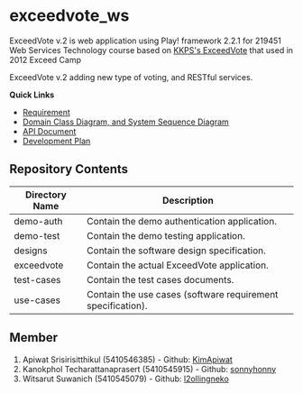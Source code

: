 exceedvote_ws
=============

ExceedVote v.2 is web application using Play! framework 2.2.1 for 219451 Web Services Technology course based on [KKPS's ExceedVote](https://github.com/KKPS/exceedvote) that used in 2012 Exceed Camp

ExceedVote v.2 adding new type of voting, and RESTful services.

**Quick Links**

* [Requirement](https://github.com/AKWEXV/exceedvote_ws/wiki/Requirement)
* [Domain Class Diagram, and System Sequence Diagram](https://github.com/AKWEXV/exceedvote_ws/wiki/Domain-Class-Diagram,-and-System-Sequence-Diagram)
* [API Document](https://github.com/AKWEXV/exceedvote_ws/wiki/API-Document)
* [Development Plan](https://github.com/AKWEXV/exceedvote_ws/wiki/Development-Plan)

Repository Contents
-------------
| Directory Name | Description |
| -------------- | ----------- |
| demo-auth      | Contain the demo authentication application. |
| demo-test      | Contain the demo testing application. |
| designs        | Contain the software design specification. |
| exceedvote     | Contain the actual ExceedVote application. |
| test-cases     | Contain the test cases documents. |
| use-cases      | Contain the use cases (software requirement specification). |

Member
-------------
1. Apiwat Srisirisitthikul (5410546385) - Github: [KimApiwat](https://github.com/KimApiwat)
2. Kanokphol Techarattanaprasert (5410545915) - Github: [sonnyhonny](https://github.com/sonnyhonny)
3. Witsarut Suwanich (5410545079) - Github: [l2ollingneko](https://github.com/l2ollingneko)

